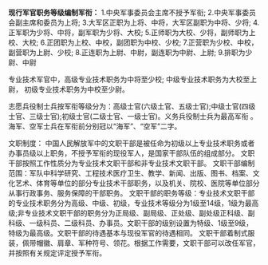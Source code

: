 **现行军官职务等级编制军衔：**
1.中央军事委员会主席不授予军衔; 
2.中央军事委员会副主席和委员为上将; 
3.大军区正职为上将、中将，大军区副职为中将、少将; 
4.正军职为少将、中将，副军职为少将、大校; 
5.正师职为大校、少将，副师职为上校、大校; 
6.正团职为上校、中校，副团职为中校、少校; 
7.正营职为少校、中校，副营职为上尉、少校; 
8.正连职为上尉、中尉，副连职为中尉、上尉; 
9.排职为少尉、中尉 


专业技术军官中，高级专业技术职务为中将至少校;
中级专业技术职务为大校至上尉，
初级专业技术职务为中校至少尉。 

志愿兵役制士兵按军衔等级分为：高级士官(六级土官、五级士官);中级士官(四级士官、三级士官);初级士官(二级士官、一级士官)。义务兵役制士兵为最高军衔
。海军、空军士兵在军衔前分别冠以“海军”、“空军”二字。 

文职制度： 中国人民解放军中的文职干部是被任命为初级以上专业技术职务或者办事员级以上职务，不授予军衔的现役军人，是国家干部队伍的组成部分。 文职干部按照工作性质分为专业技术文职干部和非专业技术文职干部。 文职干部编制范围：军队中科学研究、工程技术医疗卫生、教学、新闻、出版、图书、档案、文化艺术、体育等单位的部分专业技术干部职务，以及机关、院校、医院等单位部分从事行政事务、服务保障的干部职务。 文职干部的职务等级：专业技术文职干部的专业技术职务分为高级、中级、初级，专业技术等级分为1级至14级，1级为最高级;非专业技术文职干部的职务分为正局级、副局级、正处级、副处级正科级、副科级、一级科员、二级科员、办事员。文职干部的级别设置为特级、1级至9级，特级为最高级。文职干部的待遇基本与现役军官的待遇相同。 文职干部着制式服装，佩带帽徽、肩章、军种符号、领花。根据工作需要，文职干部可以改任军官，并按照有关规定评定授予军衔。